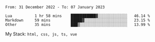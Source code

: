 <!--START_SECTION:waka-->

```text
From: 31 December 2022 - To: 07 January 2023

Lua          1 hr 58 mins    ███████████▓░░░░░░░░░░░░░   46.14 %
Markdown     59 mins         █████▓░░░░░░░░░░░░░░░░░░░   23.15 %
Other        35 mins         ███▒░░░░░░░░░░░░░░░░░░░░░   13.99 %
```

<!--END_SECTION:waka-->
My Stack: `html, css, js, ts, vue`
